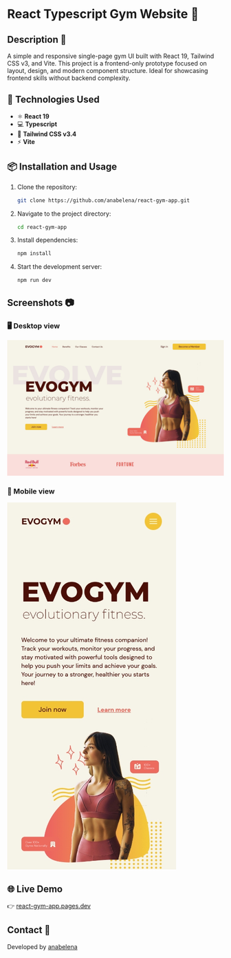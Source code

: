 # React Typescript Gym Website 🚀

## Description 📝

A simple and responsive single-page gym UI built with React 19, Tailwind CSS v3, and Vite. This project is a frontend-only prototype focused on layout, design, and modern component structure. Ideal for showcasing frontend skills without backend complexity.

## 🚀 Technologies Used

- ⚛️ **React 19**
- 💻 **Typescript**
- 🎨 **Tailwind CSS v3.4**
- ⚡️ **Vite**

## 📦 Installation and Usage

1. Clone the repository:

   ```sh
   git clone https://github.com/anabelena/react-gym-app.git
   ```

2. Navigate to the project directory:

   ```sh
   cd react-gym-app
   ```

3. Install dependencies:

   ```sh
   npm install
   ```

4. Start the development server:

   ```sh
   npm run dev
   ```

## Screenshots 📷

### 🖥️ Desktop view

![Desktop Screenshot](./public/screenshots/desktop.jpeg)

### 📱 Mobile view

![Mobile Screenshot](./public/screenshots/mobile.jpeg)

## 🌐 Live Demo

👉 [react-gym-app.pages.dev](https://react-gym-app.pages.dev)

## Contact 📧

Developed by [anabelena](https://github.com/anabelena)
